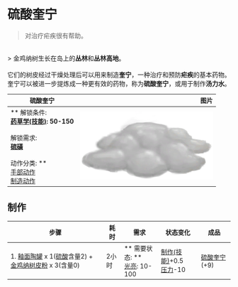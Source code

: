# 硫酸奎宁  
> 对治疗疟疾很有帮助。  
<br>  
> 金鸡纳树生长在岛上的<b>丛林</b>和<b>丛林高地</b>。<br><br>它们的树皮经过干燥处理后可以用来制造<b>奎宁</b>，一种治疗和预防<b>疟疾</b>的基本药物。奎宁可以被进一步提炼成一种更有效的药物，称为<b>硫酸奎宁</b>，或用于制作<b>汤力水</b>。  
  
  硫酸奎宁  |   图片   
 ----  |  ----:   
 ** 解锁条件: **<br>[药草学(技能)](Skill_Herbology.md): 50-150<br><br>** 解锁需求: **<br>[硫磺](Brimstone.md)<br><br>** 动作分类: **<br>[手部动作](HandAction.md)<br>[制造动作](CraftAction.md)  |  <img decoding="async" src="Sprite/AloeVeraGel.png" href="a.md" style="max-width:300px;max-height:300px;">   
  
## 制作  
步骤  |  耗时  |  需求  |  状态变化  |  成品  
----  |  ----  |  ----  |  ----  |  ----  
1. [釉面陶罐](GlazedVase.md) x 1([硫酸](LQ_Vitriol.md)含量2) + [金鸡纳树皮粉](QuininePowder.md) x 3(含量0)  |  2小时  |  ** 需要状态: **<br>[光亮](Light.md): 10-100  |  [制作(技能)](Skill_Crafting.md)+0.5<br>[压力](Stress.md)-10  |  [硫酸奎宁](QuinineSulfate.md)(+9)  


<script>document.title="硫酸奎宁 - 卡牌生存百科 Card Survival Wiki";</script>